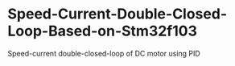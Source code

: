 # Speed-Current-Double-Closed-Loop-Based-on-Stm32f103
Speed-current double-closed-loop of DC motor using PID
